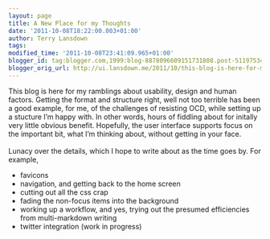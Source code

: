 ```yaml
---
layout: page
title: A New Place for my Thoughts
date: '2011-10-08T18:22:00.003+01:00'
author: Terry Lansdown
tags: 
modified_time: '2011-10-08T23:41:09.965+01:00'
blogger_id: tag:blogger.com,1999:blog-8878096609151731808.post-5119753419389163269
blogger_orig_url: http://ui.lansdown.me/2011/10/this-blog-is-here-for-my-ramblings.html
---
```


<p>This blog is here for my ramblings about usability, design and human factors. Getting the format and structure right, well not too terrible has been a good example, for me, of the challenges of resisting OCD, while setting up a stucture I’m happy with. In other words, hours of fiddling about for initally very little obvious benefit. Hopefully, the user interface supports focus on the important bit, what I’m thinking about, without getting in your face.<br /><br />Lunacy over the details, which I hope to write about as the time goes by. For example,<br /><ul><li>favicons</li><li>navigation, and getting back to the home screen</li><li>cutting out all the css crap</li><li>fading the non-focus items into the background</li><li>working up a workflow, and yes, trying out the presumed efficiencies from multi-markdown writing</li><li>twitter integration (work in progress)</li></ul>